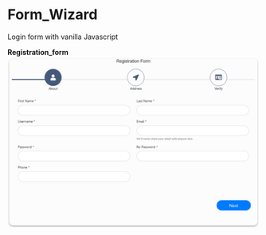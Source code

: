 # Form_Wizard
Login form with vanilla Javascript

**Registration_form**
![image info](src/static/img/form_wizard.png)